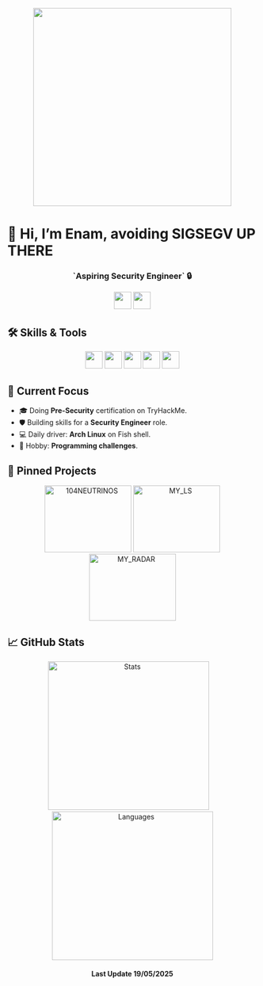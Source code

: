 <p align="center">
    <img src="https://media2.giphy.com/media/v1.Y2lkPTc5MGI3NjExdHdzYmYwdzA1ejY5NHNtajlybWhybzNpdzY2aHFycmF3eDhxY3dkMiZlcD12MV9pbnRlcm5hbF9naWZfYnlfaWQmY3Q9Zw/itKu0npJcjBpY05dlF/giphy.gif" width="400"/>
</p>

# 👋 Hi, I’m Enam, avoiding SIGSEGV UP THERE
<div align="center">
    <h3> `Aspiring Security Engineer` 🔒 </h3>
    <img src = "https://img.shields.io/badge/-LinkedIn-0A66C2?logo=linkedin&logoColor=white)](https://www.linkedin.com/in/enam-kodjoh-kpakpassou-210569360/" height = "35"/>
    <img src = "https://visitor-badge.laobi.icu/badge?page_id=EnamAntoineM.EnamAntoineM)](https://visitor-badge.laobi.icu/badge?page_id=EnamAntoineM.EnamAntoineM" height = "35"/>
</div>

## 🛠️ Skills & Tools

<p align="center">
    <img src="https://img.shields.io/badge/C-555555?logo=c&logoColor=white" height="35"/>
    <img src="https://img.shields.io/badge/C++-00599C?logo=c%2B%2B&logoColor=white" height="35"/>
    <img src="https://img.shields.io/badge/Shell-4EAA25?logo=gnu-bash&logoColor=white" height="35"/>
    <img src="https://img.shields.io/badge/Docker-2496ED?logo=docker&logoColor=white" height="35"/>
    <img src="https://img.shields.io/badge/Arch_Linux-1793D1?logo=arch-linux&logoColor=white" height="35"/>
</p>

## 🚀 Current Focus

- 🎓 Doing **Pre-Security** certification on TryHackMe.
- 🛡️ Building skills for a **Security Engineer** role.
- 💻 Daily driver: **Arch Linux** on Fish shell.
- 🎯 Hobby: **Programming challenges**.

## 🌟 Pinned Projects

<div align="center">
  <a href="https://github.com/EnamAntoineM/104NEUTRINOS"><img src="https://media.giphy.com/media/3o7aD4SbQGR6ZpO0XE/giphy.gif" alt="104NEUTRINOS" height = "135" width = "175" /></a>
  <a href="https://github.com/EnamAntoineM/MY_LS"><img src="https://media.giphy.com/media/l0MYt5jPR6QX5pnqM/giphy.gif" alt="MY_LS" height = "135" width = "175" /></a>
  <a href="https://github.com/EnamAntoineM/MY_RADAR"><img src="https://media.giphy.com/media/26xBukhZFx8SZNlEA/giphy.gif" alt="MY_RADAR" height = "135" width = "175" /></a>
</div>

## 📈 GitHub Stats

<p align="center">
  <img src="https://github-readme-stats.vercel.app/api?username=EnamAntoineM&show_icons=true&theme=radical" height = "300" width = "325" alt="Stats"/>
    &nbsp;&nbsp;&nbsp;
  <img src="https://github-readme-stats.vercel.app/api/top-langs/?username=EnamAntoineM&layout=compact&theme=radical" height = "300" width = "325" alt="Languages"/>
</p>

<div align = "center">
    <h4> Last Update 19/05/2025 </h4>
</div>
